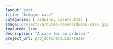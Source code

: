 ```yaml
---
layout: post
title: "Arduino case"
categories: [ arduino, lasercutter ]
image: projects/arduino-case/arduino-case.jpg
featured: true
description: "A case for an arduino."
project_url: projects/arduino-case/
---
```


